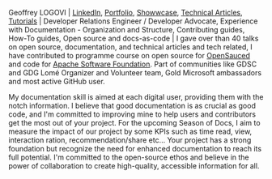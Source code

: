 Geoffrey LOGOVI | [LinkedIn](https://www.linkedin.com/in/geoffreylgv/), [Portfolio](https://geoffreylgv.github.io/), [Showwcase](https://showwcase.com/geoffreylgv), [Technical Articles](https://geoffreylgv.hashnode.com), [Tutorials](https://youtube.com/@geoffreylgv) | Developer Relations Engineer / Developer Advocate, Experience with Documentation - Organization and Structure, Contributing guides, How-To guides, Open source and docs-as-code | I gave over than 40 talks on open source, documentation, and technical articles and tech related, I have contributed to programme course on open source for [OpenSauced](https://github.com/open-sauced/intro) and code for [Apache Software Foundation](https://github.com/apache/openmeetings). Part of communities like GDSC and GDG Lomé Organizer and Volunteer team, Gold Microsoft ambassadors and most active GitHub user.


My documentation skill is aimed at each digital user, providing them with the notch information. I believe that good documentation is as crucial as good code, and I'm committed to improving mine to help users and contributors get the most out of your project.
For the upcoming Season of Docs, I aim to measure the impact of our project by some KPIs such as time read, view, interaction ration, recommendation/share etc...
Your project has a strong foundation but recognize the need for enhanced documentation to reach its full potential. I'm committed to the open-source ethos and believe in the power of collaboration to create high-quality, accessible information for all.
